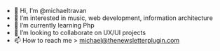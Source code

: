 - 👋 Hi, I’m @michaeltravan
- 👀 I’m interested in music, web development, information architecture
- 🌱 I’m currently learning Php
- 💞️ I’m looking to collaborate on UX/UI projects
- 📫 How to reach me > michael@thenewsletterplugin.com

<!---
michaeltravan/michaeltravan is a ✨ special ✨ repository because its `README.md` (this file) appears on your GitHub profile.
You can click the Preview link to take a look at your changes.
--->
